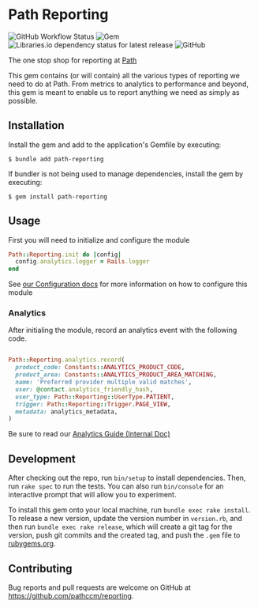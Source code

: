 # Path Reporting

![GitHub Workflow Status](https://img.shields.io/github/workflow/status/pathccm/reporting/Ruby?style=flat-square) ![Gem](https://img.shields.io/gem/v/path-reporting?style=flat-square) ![Libraries.io dependency status for latest release](https://img.shields.io/librariesio/release/rubygems/path-reporting?style=flat-square) ![GitHub](https://img.shields.io/github/license/pathccm/reporting?style=flat-square)

The one stop shop for reporting at [Path](https://pathmentalhealth.com)

This gem contains (or will contain) all the various types of reporting we need
to do at Path. From metrics to analytics to performance and beyond, this gem
is meant to enable us to report anything we need as simply as possible.

## Installation

Install the gem and add to the application's Gemfile by executing:

    $ bundle add path-reporting

If bundler is not being used to manage dependencies, install the gem by executing:

    $ gem install path-reporting

## Usage

First you will need to initialize and configure the module

```ruby
Path::Reporting.init do |config|
  config.analytics.logger = Rails.logger
end
```

See [our Configuration docs](https://www.rubydoc.info/gems/path-reporting/Path/Reporting/Configuration)
for more information on how to configure this module

### Analytics

After initialing the module, record an analytics event with the following code.

```ruby

Path::Reporting.analytics.record(
  product_code: Constants::ANALYTICS_PRODUCT_CODE,
  product_area: Constants::ANALYTICS_PRODUCT_AREA_MATCHING,
  name: 'Preferred provider multiple valid matches',
  user: @contact.analytics_friendly_hash,
  user_type: Path::Reporting::UserType.PATIENT,
  trigger: Path::Reporting::Trigger.PAGE_VIEW,
  metadata: analytics_metadata,
)
```

Be sure to read our [Analytics Guide (Internal Doc)](https://docs.google.com/document/d/1axnk1EkKCb__sxtvMomrPNup3wsviDOAefQWwXU3Z3U/edit#)

## Development

After checking out the repo, run `bin/setup` to install dependencies. Then, run `rake spec` to run the tests. You can also run `bin/console` for an interactive prompt that will allow you to experiment.

To install this gem onto your local machine, run `bundle exec rake install`. To release a new version, update the version number in `version.rb`, and then run `bundle exec rake release`, which will create a git tag for the version, push git commits and the created tag, and push the `.gem` file to [rubygems.org](https://rubygems.org).

## Contributing

Bug reports and pull requests are welcome on GitHub at https://github.com/pathccm/reporting.
